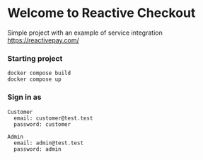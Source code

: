 # Welcome to Reactive Checkout

Simple project with an example of service integration https://reactivepay.com/

### Starting project

```
docker compose build
docker compose up
```

### Sign in as

```
Customer
  email: customer@test.test
  password: customer

Admin
  email: admin@test.test
  password: admin
```
